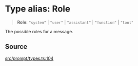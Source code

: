 # Type alias: Role

> **Role**: `"system"` \| `"user"` \| `"assistant"` \| `"function"` \| `"tool"`

The possible roles for a message.

## Source

[src/prompt/types.ts:104](https://github.com/colelawrence/dexter/blob/6b94c49/src/prompt/types.ts#L104)
